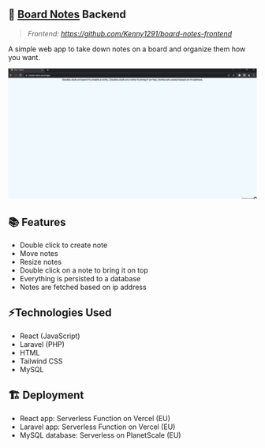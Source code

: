 ## 📝 [Board Notes](https://board-notes.vercel.app) Backend
> *Frontend: https://github.com/Kenny1291/board-notes-frontend*

A simple web app to take down notes on a board and organize them how you want.

![](https://github.com/Kenny1291/readme-assets/blob/main/board-notes/board_notes_showcase.gif)

## 📚 Features
- Double click to create note
- Move notes
- Resize notes
- Double click on a note to bring it on top
- Everything is persisted to a database
- Notes are fetched based on ip address

## ⚡Technologies Used
- React (JavaScript)
- Laravel (PHP) 
- HTML
- Tailwind CSS
- MySQL

## 🏗️ Deployment
- React app: Serverless Function on Vercel (EU)
- Laravel app: Serverless Function on Vercel (EU)
- MySQL database: Serverless on PlanetScale (EU)

